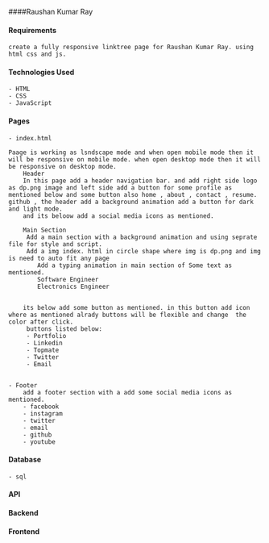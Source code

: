 ####Raushan Kumar Ray

#### Requirements
    create a fully responsive linktree page for Raushan Kumar Ray. using html css and js.

#### Technologies Used
    - HTML
    - CSS
    - JavaScript

#### Pages
    - index.html

    Paage is working as lsndscape mode and when open mobile mode then it will be responsive on mobile mode. when open desktop mode then it will be responsive on desktop mode.
        Header
        In this page add a header navigation bar. and add right side logo as dp.png image and left side add a button for some profile as mentioned below and some button also home , about , contact , resume. github , the header add a background animation add a button for dark and light mode.
        and its beloow add a social media icons as mentioned.

        Main Section
         Add a main section with a background animation and using seprate file for style and script.
         Add a img index. html in circle shape where img is dp.png and img is need to auto fit any page
            Add a typing animation in main section of Some text as mentioned.
            Software Engineer
            Electronics Engineer
            

        its below add some button as mentioned. in this button add icon where as mentioned alrady buttons will be flexible and change  the color after click.
         buttons listed below:
         - Portfolio
         - Linkedin
         - Topmate
         - Twitter
         - Email


    - Footer
        add a footer section with a add some social media icons as mentioned.
        - facebook
        - instagram
        - twitter
        - email
        - github
        - youtube

#### Database
    - sql

#### API

#### Backend

#### Frontend

####
